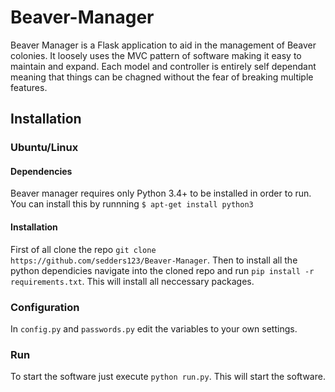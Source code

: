 # Beaver-Manager

Beaver Manager is a Flask application to aid in the management of Beaver colonies. It loosely uses the MVC pattern of software making it easy to maintain and expand. Each model and controller is entirely self dependant meaning that things can be chagned without the fear of breaking multiple features.

## Installation
### Ubuntu/Linux
#### Dependencies

Beaver manager requires only Python 3.4+ to be installed in order to run. You can install this by runnning `$ apt-get install python3`

#### Installation
First of all clone the repo  `git clone https://github.com/sedders123/Beaver-Manager`. Then to install all the python dependicies navigate into the cloned repo and run `pip install -r requirements.txt`. This will install all neccessary packages.

### Configuration

In `config.py` and `passwords.py` edit the variables to your own settings.

### Run

To start the software just execute `python run.py`. This will start the software.


